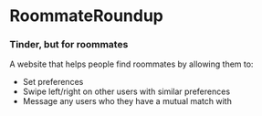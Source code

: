 # RoommateRoundup
<h3>Tinder, but for roommates</h3>
<p>A website that helps people find roommates by allowing them to:</p>
<ul>
    <li>Set preferences</li>
    <li>Swipe left/right on other users with similar preferences</li>
    <li>Message any users who they have a mutual match with</li>
</ul>

